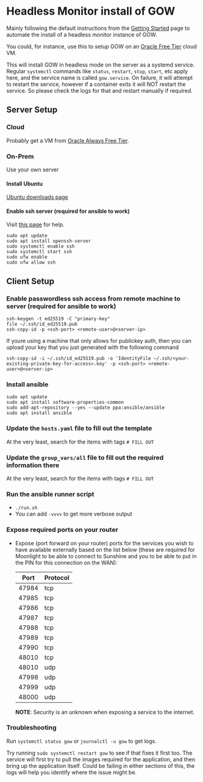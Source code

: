 # Headless Monitor install of GOW
Mainly following the default instructions from the [Getting Started](https://games-on-whales.github.io/gow/requirements.html) page to automate the install of a headless monitor instance of GOW.

You could, for instance, use this to setup GOW on an [Oracle Free Tier](https://www.oracle.com/cloud/free/) cloud VM.

This will install GOW in headless mode on the server as a systemd service. Regular `systemctl` commands like `status`, `restart`, `stop`, `start`, etc apply here, and the service name is called `gow.service`. On failure, it will attempt to restart the service, however if a container exits it will NOT restart the service. So please check the logs for that and restart manually if required.

## Server Setup

### Cloud
Probably get a VM from [Oracle Always Free Tier](https://www.oracle.com/ie/cloud/free/).

### On-Prem
Use your own server

#### Install Ubuntu
[Ubuntu downloads page](https://ubuntu.com/download/desktop)

#### Enable ssh server (required for ansible to work)
Visit [this page](https://linuxize.com/post/how-to-enable-ssh-on-ubuntu-18-04/) for help.
```
sudo apt update
sudo apt install openssh-server
sudo systemctl enable ssh
sudo systemctl start ssh
sudo ufw enable
sudo ufw allow ssh
```

## Client Setup

### Enable passwordless ssh access from remote machine to server (required for ansible to work)
```
ssh-keygen -t ed25519 -C "primary-key"
file ~/.ssh/id_ed25519.pub
ssh-copy-id -p <ssh-port> <remote-user>@<server-ip>
```

If youre using a machine that only allows for publickey auth, then you can upload your key that you just generated with the following command

```
ssh-copy-id -i ~/.ssh/id_ed25519.pub -o 'IdentityFile ~/.ssh/<your-existing-private-key-for-access>.key' -p <ssh-port> <remote-user>@<server-ip>
```

### Install ansible
```
sudo apt update
sudo apt install software-properties-common
sudo add-apt-repository --yes --update ppa:ansible/ansible
sudo apt install ansible
```

### Update the `hosts.yaml` file to fill out the template
At the very least, search for the items with tags `# FILL OUT`

### Update the `group_vars/all` file to fill out the required information there
At the very least, search for the items with tags `# FILL OUT`

### Run the ansible runner script
- `./run.sh`
- You can add `-vvvv` to get more verbose output

### Expose required ports on your router
- Expose (port forward on your router) ports for the services you wish to have available externally based on the list below (these are required for Moonlight to be able to connect to Sunshine and you to be able to put in the PIN for this connection on the WAN):

  |  Port | Protocol |
  |-------|----------|
  | 47984 |      tcp |
  | 47985 |      tcp |
  | 47986 |      tcp |
  | 47987 |      tcp |
  | 47988 |      tcp |
  | 47989 |      tcp |
  | 47990 |      tcp |
  | 48010 |      tcp |
  | 48010 |      udp |
  | 47998 |      udp |
  | 47999 |      udp |
  | 48000 |      udp |

  **NOTE**: Security is an unknown when exposing a service to the internet.

### Troubleshooting

Run `systemctl status gow` or `journalctl -u gow` to get logs.

Try running `sudo systemctl restart gow` to see if that fixes it first too. The service will first try to pull the images required for the application, and then bring up the application itself. Could be failing in either sections of this, the logs will help you identify where the issue might be.